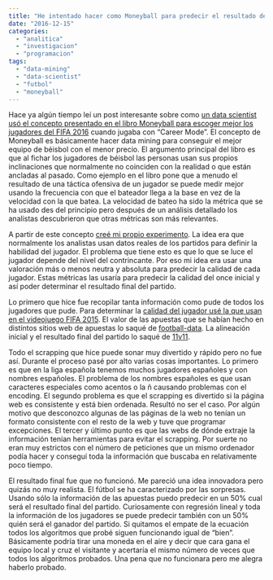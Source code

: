```yaml
---
title: "He intentado hacer como Moneyball para predecir el resultado de los partidos de fútbol y he fracasado"
date: "2016-12-15"
categories: 
  - "analitica"
  - "investigacion"
  - "programacion"
tags: 
  - "data-mining"
  - "data-scientist"
  - "futbol"
  - "moneyball"
---
```


Hace ya algún tiempo leí un post interesante sobre como [un data scientist usó el concepto presentado en el libro Moneyball para escoger mejor los jugadores del FIFA 2016](https://arybressane.github.io/playing-moneyball-on-ea-fifa-16/) cuando jugaba con “Career Mode”. El concepto de Moneyball es básicamente hacer data mining para conseguir el mejor equipo de béisbol con el menor precio. El argumento principal del libro es que al fichar los jugadores de béisbol las personas usan sus propios inclinaciones que normalmente no coinciden con la realidad o que están ancladas al pasado. Como ejemplo en el libro pone que a menudo el resultado de una táctica ofensiva de un jugador se puede medir mejor usando la frecuencia con que el bateador llega a la base en vez de la velocidad con la que batea. La velocidad de bateo ha sido la métrica que se ha usado des del principio pero después de un análisis detallado los analistas descubrieron que otras métricas son más relevantes.

A partir de este concepto [creé mi propio experimento](https://github.com/rocreguant/fifa-players-database). La idea era que normalmente los analistas usan datos reales de los partidos para definir la habilidad del jugador. El problema que tiene esto es que lo que se luce el jugador depende del nivel del contrincante. Por eso mi idea era usar una valoración más o menos neutra y absoluta para predecir la calidad de cada jugador. Estas métricas las usaría para predecir la calidad del once inicial y así poder determinar el resultado final del partido.

Lo primero que hice fue recopilar tanta información como pude de todos los jugadores que pude. Para determinar la [calidad del jugador usé la que usan en el videojuego FIFA 2015](http://www.futhead.com/15/career-mode/players/all/all/all/all/all/all/all/all/all/rating/cards/). El valor de las apuestas que se habían hecho en distintos sitios web de apuestas lo saqué de [football-data](http://www.football-data.co.uk/matches.php). La alineación inicial y el resultado final del partido lo saqué de [11v11](http://www.11v11.com/competitions/premier-league/2016/matches/).

Todo el scrapping que hice puede sonar muy divertido y rápido pero no fue así. Durante el proceso pasé por alto varias cosas importantes. Lo primero es que en la liga española tenemos muchos jugadores españoles y con nombres españoles. El problema de los nombres españoles es que usan caracteres especiales como acentos o la ñ causando problemas con el encoding. El segundo problema es que el scrapping es divertido si la página web es consistente y está bien ordenada. Resultó no ser el caso. Por algún motivo que desconozco algunas de las páginas de la web no tenían un formato consistente con el resto de la web y tuve que programar excepciones. El tercer y último punto es que las webs de dónde extraje la información tenían herramientas para evitar el scrapping. Por suerte no eran muy estrictos con el número de peticiones que un mismo ordenador podía hacer y conseguí toda la información que buscaba en relativamente poco tiempo.

El resultado final fue que no funcionó. Me pareció una idea innovadora pero quizás no muy realista. El fútbol se ha caracterizado por las sorpresas. Usando sólo la información de las apuestas puedo predecir en un 50% cual será el resultado final del partido. Curiosamente con regresión lineal y toda la información de los jugadores se puede predecir también con un 50% quién será el ganador del partido. Si quitamos el empate de la ecuación todos los algoritmos que probé siguen funcionando igual de “bien”. Básicamente podría tirar una moneda en el aire y decir que cara gana el equipo local y cruz el visitante y acertaría el mismo número de veces que todos los algoritmos probados. Una pena que no funcionara pero me alegra haberlo probado.
